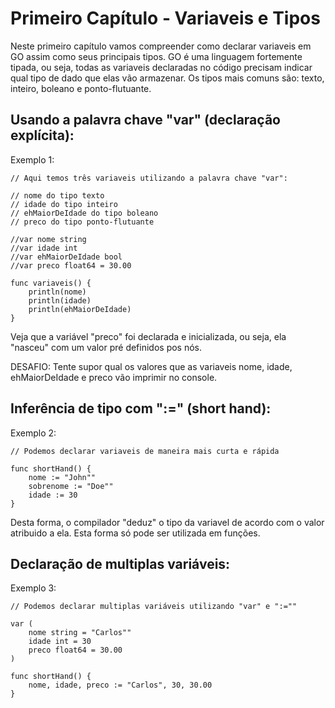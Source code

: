
# Primeiro Capítulo - Variaveis e Tipos

Neste primeiro capítulo vamos compreender como declarar variaveis em GO assim como seus principais tipos. GO é uma linguagem fortemente tipada, ou seja, todas as variaveis declaradas no código precisam indicar qual tipo de dado que elas vão armazenar. Os tipos mais comuns são: texto, inteiro, boleano e ponto-flutuante.  

## Usando a palavra chave "var" (declaração explícita):

Exemplo 1:

````
// Aqui temos três variaveis utilizando a palavra chave "var":

// nome do tipo texto
// idade do tipo inteiro
// ehMaiorDeIdade do tipo boleano
// preco do tipo ponto-flutuante

//var nome string
//var idade int
//var ehMaiorDeIdade bool
//var preco float64 = 30.00

func variaveis() {
    println(nome)
    println(idade)
    println(ehMaiorDeIdade)
}

````

Veja que a variável "preco" foi declarada e inicializada, ou seja, ela "nasceu" com um valor pré definidos pos nós.

DESAFIO: Tente supor qual os valores que as variaveis nome, idade, ehMaiorDeIdade e preco vão imprimir no console.

## Inferência de tipo com ":=" (short hand):

Exemplo 2:

`````
// Podemos declarar variaveis de maneira mais curta e rápida

func shortHand() {
    nome := "John""
    sobrenome := "Doe""
    idade := 30
}

`````
Desta forma, o compilador "deduz" o tipo da variavel de acordo com o valor atribuido a ela. Esta forma só pode ser utilizada em funções.

## Declaração de multiplas variáveis:

Exemplo 3:

`````
// Podemos declarar multiplas variáveis utilizando "var" e ":=""

var (
    nome string = "Carlos""
    idade int = 30
    preco float64 = 30.00
)

func shortHand() {
    nome, idade, preco := "Carlos", 30, 30.00
}

`````


